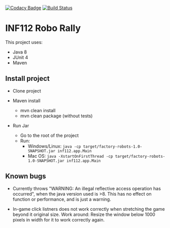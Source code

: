 [![Codacy Badge](https://api.codacy.com/project/badge/Grade/6f45b1103d2845708238cd5ca2cad53f)](https://app.codacy.com/gh/inf112-v20/factoryRobots?utm_source=github.com&utm_medium=referral&utm_content=inf112-v20/factoryRobots&utm_campaign=Badge_Grade_Settings)
[![Build Status](https://travis-ci.com/inf112-v20/factoryRobots.svg?branch=master)](https://travis-ci.com/inf112-v20/factoryRobots)
# INF112 Robo Rally
This project uses:
*   Java 8
*   JUnit 4
*   Maven
 
## Install project

*   Clone project
*   Maven install
    *   mvn clean install
    *   mvn clean package (without tests)   
    
*   Run Jar
    * Go to the root of the project
    * Run:
      * Windows/Linux: ```java -cp target/factory-robots-1.0-SNAPSHOT.jar inf112.app.Main```
      * Mac OS: ```java -XstartOnFirstThread -cp target/factory-robots-1.0-SNAPSHOT.jar inf112.app.Main```

## Known bugs
- Currently throws "WARNING: An illegal reflective access operation has occurred", 
when the java version used is >8. This has no effect on function or performance, and is just a warning.

- In-game click listners does not work correctly when stretching the game beyond it original size. Work around: Resize the window below 1000 pixels in width for it to work correctly again.
